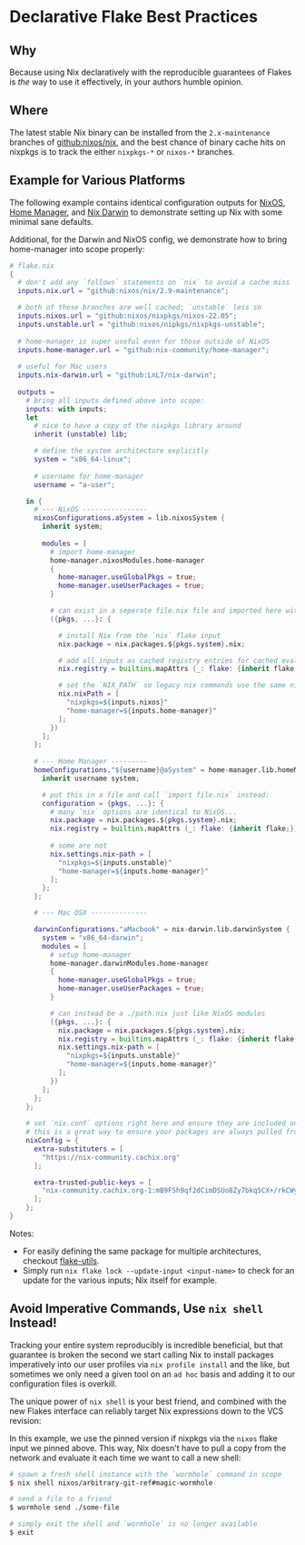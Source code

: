 # Declarative Flake Best Practices

## Why
Because using Nix declaratively with the reproducible guarantees of Flakes is _the_ way to use it effectively, 
in your authors humble opinion.

## Where
The latest stable Nix binary can be installed from the `2.x-maintenance` branches of [github:nixos/nix][nix], 
and the best chance of binary cache hits on nixpkgs is to track the either `nixpkgs-*` or `nixos-*` branches.

## Example for Various Platforms
The following example contains identical configuration outputs for 
[NixOS][nixos],  [Home Manager][home-manager], and  [Nix Darwin][nix-darwin]
to demonstrate setting up Nix with some minimal sane defaults.

Additional, for the Darwin and NixOS config, we demonstrate how to bring home-manager into scope properly:
```nix
# flake.nix
{
  # don't add any `follows` statements on `nix` to avoid a cache miss
  inputs.nix.url = "github:nixos/nix/2.9-maintenance";

  # both of these branches are well cached; `unstable` less so
  inputs.nixos.url = "github:nixos/nixpkgs/nixos-22.05";
  inputs.unstable.url = "github:nixos/nipkgs/nixpkgs-unstable";
  
  # home-manager is super useful even for those outside of NixOS
  inputs.home-manager.url = "github:nix-community/home-manager";
  
  # useful for Mac users
  inputs.nix-darwin.url = "github:LnL7/nix-darwin";
  
  outputs = 
    # bring all inputs defined above into scope:
    inputs: with inputs; 
    let 
      # nice to have a copy of the nixpkgs library around
      inherit (unstable) lib;

      # define the system architecture explicitly
      system = "x86_64-linux";
      
      # username for home-manager
      username = "a-user";

    in {
      # --- NixOS ----------------
      nixosConfigurations.aSystem = lib.nixosSystem {
        inherit system;
        
        modules = [
          # import home-manager
          home-manager.nixosModules.home-manager
          {
            home-manager.useGlobalPkgs = true;
            home-manager.useUserPackages = true;
          }

          # can exist in a seperate file.nix file and imported here with a path: ./file.nix
          ({pkgs, ...}: { 

            # install Nix from the `nix` flake input
            nix.package = nix.packages.${pkgs.system}.nix; 

            # add all inputs as cached registry entries for cached evaluations and quick `nix search`, etc
            nix.registry = builtins.mapAttrs (_: flake: {inherit flake;}) inputs;

            # set the `NIX_PATH` so legacy nix commands use the same nixpkgs as the new commands
            nix.nixPath = [
              "nixpkgs=${inputs.nixos}"
              "home-manager=${inputs.home-manager}"
            ];
          })
        ];
      };
      
      # --- Home Manager ---------
      homeConfigurations."${username}@aSystem" = home-manager.lib.homeManagerConfiguration {
        inherit username system;

        # put this in a file and call `import file.nix` instead:
        configuration = {pkgs, ...}: {
          # many `nix` options are identical to NixOS...
          nix.package = nix.packages.${pkgs.system}.nix; 
          nix.registry = builtins.mapAttrs (_: flake: {inherit flake;}) inputs;
          
          # some are not
          nix.settings.nix-path = [
            "nixpkgs=${inputs.unstable}"
            "home-manager=${inputs.home-manager}"
          ];
        };
      };      

      # --- Mac OSX --------------

      darwinConfigurations."aMacbook" = nix-darwin.lib.darwinSystem {
        system = "x86_64-darwin";
        modules = [ 
          # setup home-manager
          home-manager.darwinModules.home-manager
          {
            home-manager.useGlobalPkgs = true;
            home-manager.useUserPackages = true;
          }

          # can instead be a ./path.nix just like NixOS modules
          ({pkgs, ...}: {
            nix.package = nix.packages.${pkgs.system}.nix; 
            nix.registry = builtins.mapAttrs (_: flake: {inherit flake;}) inputs;
            nix.settings.nix-path = [
              "nixpkgs=${inputs.unstable}"
              "home-manager=${inputs.home-manager}"
            ];
          }) 
        ];
      };
    }; 
    
    # set `nix.conf` options right here and ensure they are included on everything exported by this flake
    # this is a great way to ensure your packages are always pulled from a substituter when available.
    nixConfig = {
      extra-substituters = [
        "https://nix-community.cachix.org"
      ];      

      extra-trusted-public-keys = [
        "nix-community.cachix.org-1:mB9FSh9qf2dCimDSUo8Zy7bkq5CX+/rkCWyvRCYg3Fs="
      ];    
    };
}
```

Notes:
* For easily defining the same package for multiple architectures, checkout [flake-utils][utils].
* Simply run `nix flake lock --update-input <input-name>` to check for an update for the various inputs; Nix itself for example.

## Avoid Imperative Commands, Use `nix shell` Instead!

Tracking your entire system reproducibly is incredible beneficial, but that guarantee is broken the second we start calling Nix to install
packages imperatively into our user profiles via `nix profile install` and the like, but sometimes we only need a given tool on an `ad hoc` basis
and adding it to our configuration files is overkill.

The unique power of `nix shell` is your best friend, and combined with the new Flakes interface can reliably target Nix expressions down to the VCS revision:

In this example, we use the pinned version if nixpkgs via the `nixos` flake input we pinned above. 
This way, Nix doesn't have to pull a copy from the network and evaluate it each time we want to call a new shell:
```bash
# spawn a fresh shell instance with the `wormhole` command in scope
$ nix shell nixos/arbitrary-git-ref#magic-wormhole   

# send a file to a friend
$ wormhole send ./some-file

# simply exit the shell and `wormhole` is no longer available
$ exit
```

[nix]: https://github.com/nixos/nix
[utils]: https://github.com/numtide/flake-utils
[nixos]: https://nixos.org/manual/nixos/unstable/options
[nix-darwin]: https://lnl7.github.io/nix-darwin/manual/index.html#sec-options
[home-manager]: https://nix-community.github.io/home-manager/options.html
